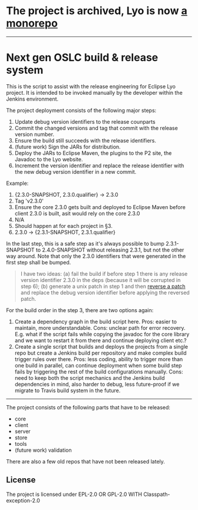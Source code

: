 # The project is archived, Lyo is now [a monorepo](https://github.com/eclipse/lyo)

---

# Next gen OSLC build & release system

This is the script to assist with the release engineering for Eclipse Lyo
project. It is intended to be invoked manually by the developer within the
Jenkins environment.

The project deployment consists of the following major steps:

1. Update debug version identifiers to the release counparts
2. Commit the changed versions and tag that commit with the release version
   number.
3. Ensure the build still succeeds with the release identifiers.
4. (future work) Sign the JARs for distribution.
5. Deploy the JARs to Eclipse Maven, the plugins to the P2 site, the Javadoc to
   the Lyo website.
6. Increment the version identifier and replace the release identifier with the
   new debug version identifier in a new commit.

Example:

1. {2.3.0-SNAPSHOT, 2.3.0.qualifier} -> 2.3.0
2. Tag 'v2.3.0'
3. Ensure the core 2.3.0 gets built and deployed to Eclipse Maven before client
   2.3.0 is built, asit would rely on the core 2.3.0
4. N/A
5. Should happen at for each project in §3.
6. 2.3.0 -> {2.3.1-SNAPSHOT, 2.3.1.qualifier}

In the last step, this is a safe step as it's always possible to bump
2.3.1-SNAPSHOT to 2.4.0-SNAPSHOT without releasing 2.3.1, but not the other way
around. Note that only the 2.3.0 identifiers that were generated in the first step shall be bumped.

> I have two ideas: (a) fail the build if before step 1 there is any release version identifier 2.3.0 in the deps (because it will be corrupted in step 6); (b) generate a unix patch in step 1 and then [reverse a patch](https://stackoverflow.com/questions/3902388/permanently-reversing-a-patch-file) and replace the debug version identifier before applying the reversed patch.

For the build order in the step 3, there are two options again:

1. Create a dependency graph in the build script here. Pros: easier to maintain, more understandable. Cons: unclear path for error recovery. E.g. what if the script fails while copying the javadoc for the core library and we want to restart it from there and continue deploying client etc.?
2. Create a single script that builds and deploys the projects from a single repo but create a Jenkins build per repository and make complex build trigger rules over there. Pros: less coding, ability to trigger more than one build in parallel, can continue deployment when some build step fails by triggering the rest of the build configurations manually. Cons: need to keep both the script mechanics and the Jenkins build dependencies in mind, also harder to debug, less future-proof if we migrate to Travis build system in the future.

---

The project consists of the following parts that have to be released:

- core
- client
- server
- store
- tools
- (future work) validation

There are also a few old repos that have not been released lately.

## License

The project is licensed under EPL-2.0 OR GPL-2.0 WITH Classpath-exception-2.0
